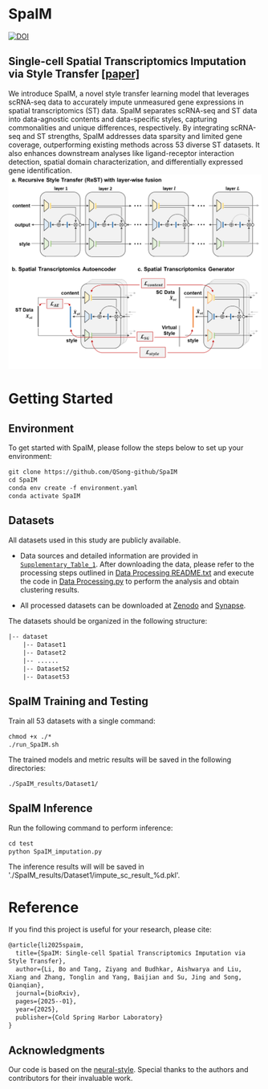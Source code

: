 # SpaIM
[![DOI](https://zenodo.org/badge/801848419.svg)](https://doi.org/10.5281/zenodo.16688132)

## Single-cell Spatial Transcriptomics Imputation via Style Transfer  [[paper]](https://www.biorxiv.org/content/10.1101/2025.01.24.634756v1.full.pdf)

We introduce SpaIM, a novel style transfer learning model that leverages scRNA-seq data to accurately impute unmeasured gene expressions in spatial transcriptomics (ST) data. SpaIM separates scRNA-seq and ST data into data-agnostic contents and data-specific styles, capturing commonalities and unique differences, respectively. By integrating scRNA-seq and ST strengths, SpaIM addresses data sparsity and limited gene coverage, outperforming existing methods across 53 diverse ST datasets. It also enhances downstream analyses like ligand-receptor interaction detection, spatial domain characterization, and differentially expressed gene identification.
![workflow](./data/Fig1.png)

# Getting Started

## Environment

To get started with SpaIM, please follow the steps below to set up your environment:

```commandline
git clone https://github.com/QSong-github/SpaIM
cd SpaIM
conda env create -f environment.yaml
conda activate SpaIM
```

## Datasets

All datasets used in this study are publicly available. 

- Data sources and detailed information are provided in [`Supplementary_Table_1`](./data/Supplementary_Table_1.xlsx). After downloading the data, please refer to the processing steps outlined in [Data Processing README.txt](./data/Data_Processing_README.txt) and execute the code in [Data Processing.py](./data/Data_Processing.py) to perform the analysis and obtain clustering results.

- All processed datasets can be downloaded at [Zenodo](https://zenodo.org/records/14741028) and [Synapse](https://www.synapse.org/Synapse:syn64421787/files/).

The datasets should be organized in the following structure:
```
|-- dataset
    |-- Dataset1
    |-- Dataset2
    |-- ......
    |-- Dataset52
    |-- Dataset53
```

## SpaIM Training and Testing

Train all 53 datasets with a single command:
```
chmod +x ./*
./run_SpaIM.sh
```

The trained models and metric results will be saved in the following directories:
```
./SpaIM_results/Dataset1/
```

## SpaIM Inference

Run the following command to perform inference:
```
cd test
python SpaIM_imputation.py
```
The inference results will will be saved in './SpaIM_results/Dataset1/impute_sc_result_%d.pkl'.

# Reference
If you find this project is useful for your research, please cite:
```
@article{li2025spaim,
  title={SpaIM: Single-cell Spatial Transcriptomics Imputation via Style Transfer},
  author={Li, Bo and Tang, Ziyang and Budhkar, Aishwarya and Liu, Xiang and Zhang, Tonglin and Yang, Baijian and Su, Jing and Song, Qianqian},
  journal={bioRxiv},
  pages={2025--01},
  year={2025},
  publisher={Cold Spring Harbor Laboratory}
}
```

## Acknowledgments

Our code is based on the [neural-style](https://github.com/jcjohnson/neural-style). Special thanks to the authors and contributors for their invaluable work.

